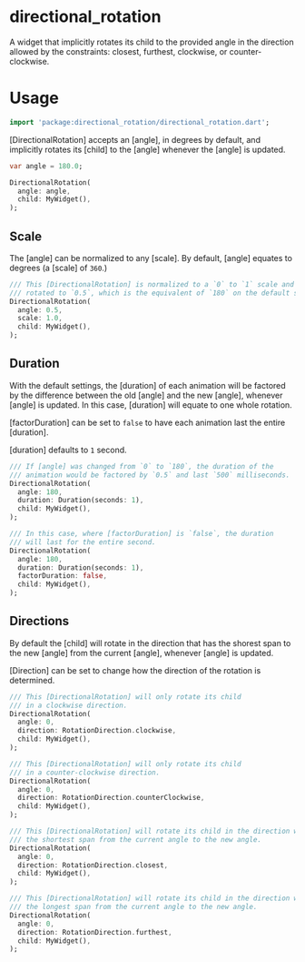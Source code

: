 # directional_rotation

A widget that implicitly rotates its child to the provided angle
in the direction allowed by the constraints: closest, furthest,
clockwise, or counter-clockwise.

# Usage

```dart
import 'package:directional_rotation/directional_rotation.dart';
```

[DirectionalRotation] accepts an [angle], in degrees by default, and implicitly
rotates its [child] to the [angle] whenever the [angle] is updated.

```dart
var angle = 180.0;

DirectionalRotation(
  angle: angle,
  child: MyWidget(),
);
```

## Scale

The [angle] can be normalized to any [scale]. By default, [angle] equates to
degrees (a [scale] of `360`.)

```dart
/// This [DirectionalRotation] is normalized to a `0` to `1` scale and currently
/// rotated to `0.5`, which is the equivalent of `180` on the default scale.
DirectionalRotation(
  angle: 0.5,
  scale: 1.0,
  child: MyWidget(),
);
```

## Duration

With the default settings, the [duration] of each animation will be factored
by the difference between the old [angle] and the new [angle], whenever [angle]
is updated. In this case, [duration] will equate to one whole rotation.

[factorDuration] can be set to `false` to have each animation last the entire
[duration].

[duration] defaults to `1` second.

```dart
/// If [angle] was changed from `0` to `180`, the duration of the
/// animation would be factored by `0.5` and last `500` milliseconds.
DirectionalRotation(
  angle: 180,
  duration: Duration(seconds: 1),
  child: MyWidget(),
);

/// In this case, where [factorDuration] is `false`, the duration
/// will last for the entire second.
DirectionalRotation(
  angle: 180,
  duration: Duration(seconds: 1),
  factorDuration: false,
  child: MyWidget(),
);
```

## Directions

By default the [child] will rotate in the direction that has the shorest span
to the new [angle] from the current [angle], whenever [angle] is updated.

[Direction] can be set to change how the direction of the rotation is
determined.

```dart
/// This [DirectionalRotation] will only rotate its child
/// in a clockwise direction.
DirectionalRotation(
  angle: 0,
  direction: RotationDirection.clockwise,
  child: MyWidget(),
);

/// This [DirectionalRotation] will only rotate its child
/// in a counter-clockwise direction.
DirectionalRotation(
  angle: 0,
  direction: RotationDirection.counterClockwise,
  child: MyWidget(),
);

/// This [DirectionalRotation] will rotate its child in the direction with
/// the shortest span from the current angle to the new angle.
DirectionalRotation(
  angle: 0,
  direction: RotationDirection.closest,
  child: MyWidget(),
);

/// This [DirectionalRotation] will rotate its child in the direction with
/// the longest span from the current angle to the new angle.
DirectionalRotation(
  angle: 0,
  direction: RotationDirection.furthest,
  child: MyWidget(),
);
```
